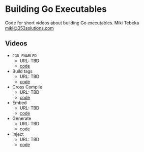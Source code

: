 # Building Go Executables

Code for short videos about building Go executables.
Miki Tebeka <miki@353solutions.com>


## Videos

- `CGO_ENABLED`
    - URL: TBD
    - [code](./cgo)
- Build tags
    - URL: TBD
    - [code](./build-tags/)
- Cross Compile
    - URL: TBD
    - [code](./cross-compile/)
- Embed
    - URL: TBD
    - [code](./embed/)
- Generate
    - URL: TBD
    - [code](./generate/)
- Inject
    - URL: TBD
    - [code](./inject/)
